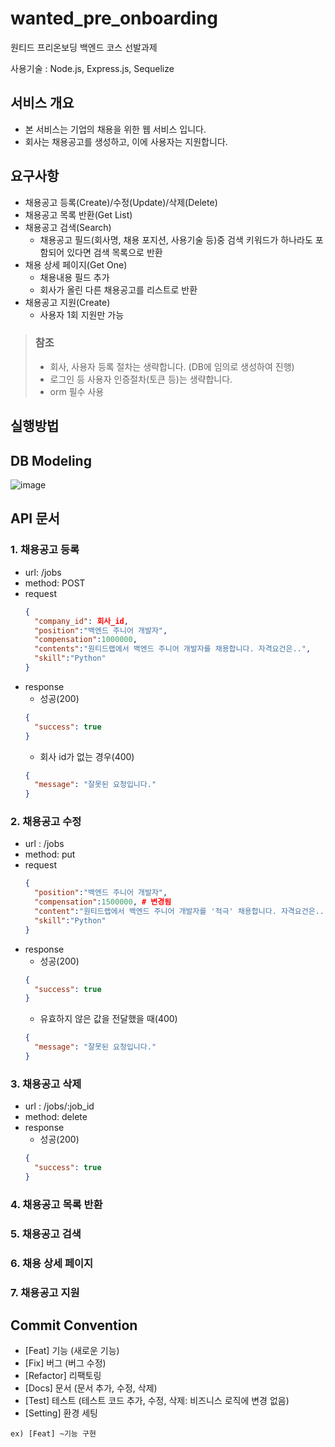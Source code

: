 # wanted_pre_onboarding
원티드 프리온보딩 백엔드 코스 선발과제

사용기술 : Node.js, Express.js, Sequelize

## 서비스 개요

- 본 서비스는 기업의 채용을 위한 웹 서비스 입니다.
- 회사는 채용공고를 생성하고, 이에 사용자는 지원합니다.

## 요구사항
- 채용공고 등록(Create)/수정(Update)/삭제(Delete)
- 채용공고 목록 반환(Get List)
- 채용공고 검색(Search)
  - 채용공고 필드(회사명, 채용 포지션, 사용기술 등)중 검색 키워드가 하나라도 포함되어 있다면 검색 목록으로 반환
- 채용 상세 페이지(Get One)
  - 채용내용 필드 추가
  - 회사가 올린 다른 채용공고를 리스트로 반환
- 채용공고 지원(Create)
  - 사용자 1회 지원만 가능
  
> ### 참조
> - 회사, 사용자 등록 절차는 생략합니다. 
  (DB에 임의로 생성하여 진행)
> - 로그인 등 사용자 인증절차(토큰 등)는 생략합니다.
> - orm 필수 사용
## 실행방법

## DB Modeling
![image](https://user-images.githubusercontent.com/55984573/196209206-c8db9ab3-ad90-428c-93bf-5cb07955f5cc.png)

## API 문서
### 1. 채용공고 등록 
- url: /jobs
- method: POST
- request 
  ```json
  {
    "company_id": 회사_id,
    "position":"백엔드 주니어 개발자",
    "compensation":1000000,
    "contents":"원티드랩에서 백엔드 주니어 개발자를 채용합니다. 자격요건은..",
    "skill":"Python"
  }
  ```
- response
  - 성공(200)
  ```json
  {
    "success": true
  }
  ```
  - 회사 id가 없는 경우(400)
  ```json
  {
    "message": "잘못된 요청입니다."
  }
  ```
### 2. 채용공고 수정
- url : /jobs
- method: put
- request 
  ```json
  {
    "position":"백엔드 주니어 개발자",
    "compensation":1500000, # 변경됨
    "content":"원티드랩에서 백엔드 주니어 개발자를 '적극' 채용합니다. 자격요건은..", # 변경됨
    "skill":"Python"
  }
  ```
- response
  - 성공(200)
  ```json
  {
    "success": true
  }
  ```
  - 유효하지 않은 값을 전달했을 때(400)
  ```json
  {
    "message": "잘못된 요청입니다."
  }
  ```
### 3. 채용공고 삭제
- url : /jobs/:job_id
- method: delete
- response
  - 성공(200)
  ```json
  {
    "success": true
  }
  ```
### 4. 채용공고 목록 반환
### 5. 채용공고 검색
### 6. 채용 상세 페이지
### 7. 채용공고 지원

## Commit Convention
- [Feat] 기능 (새로운 기능)
- [Fix] 버그 (버그 수정)
- [Refactor] 리팩토링
- [Docs] 문서 (문서 추가, 수정, 삭제)
- [Test] 테스트 (테스트 코드 추가, 수정, 삭제: 비즈니스 로직에 변경 없음)
- [Setting] 환경 세팅
```git
ex) [Feat] ~기능 구현
```

